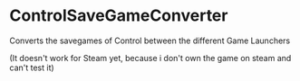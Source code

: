 # ControlSaveGameConverter

Converts the savegames of Control between the different Game Launchers

(It doesn't work for Steam yet, because i don't own the game on steam and can't test it)
